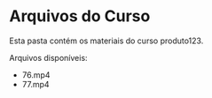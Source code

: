 # Arquivos do Curso

Esta pasta contém os materiais do curso produto123.

Arquivos disponíveis:
- 76.mp4
- 77.mp4